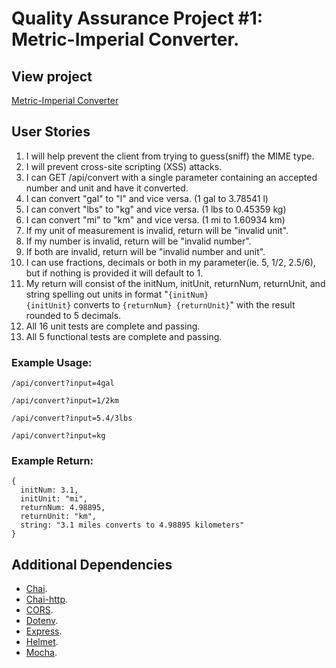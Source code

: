 # Quality Assurance Project #1: Metric-Imperial Converter.

## View project

[Metric-Imperial Converter](https://metric-imperial-converter-kel.glitch.me/)

## User Stories

1. I will help prevent the client from trying to guess(sniff) the MIME type.
2. I will prevent cross-site scripting (XSS) attacks.
3. I can GET /api/convert with a single parameter containing an accepted number and unit and have it converted.
4. I can convert "gal" to "l" and vice versa. (1 gal to 3.78541 l)
5. I can convert "lbs" to "kg" and vice versa. (1 lbs to 0.45359 kg)
6. I can convert "mi" to "km" and vice versa. (1 mi to 1.60934 km)
7. If my unit of measurement is invalid, return will be "invalid unit".
8. If my number is invalid, return will be "invalid number".
9. If both are invalid, return will be "invalid number and unit".
10. I can use fractions, decimals or both in my parameter(ie. 5, 1/2, 2.5/6), but if nothing is provided it will default to 1.
11. My return will consist of the initNum, initUnit, returnNum, returnUnit, and string spelling out units in format "<code>{initNum} {initUnit}</code> converts to <code>{returnNum} {returnUnit}</code>" with the result rounded to 5 decimals.
12. All 16 unit tests are complete and passing.
13. All 5 functional tests are complete and passing.

### Example Usage:

<code>/api/convert?input=4gal</code>

<code>/api/convert?input=1/2km</code>

<code>/api/convert?input=5.4/3lbs</code>

<code>/api/convert?input=kg</code>

### Example Return:

<pre><code>{
  initNum: 3.1,
  initUnit: "mi",
  returnNum: 4.98895,
  returnUnit: "km",
  string: "3.1 miles converts to 4.98895 kilometers"
}
</code></pre>

## Additional Dependencies

- [Chai](https://www.npmjs.com/package/chai).
- [Chai-http](https://www.npmjs.com/package/chai-http).
- [CORS](https://www.npmjs.com/package/cors).
- [Dotenv](https://www.npmjs.com/package/dotenv).
- [Express](https://www.npmjs.com/package/express).
- [Helmet](https://www.npmjs.com/package/helmet).
- [Mocha](https://www.npmjs.com/package/mocha).
